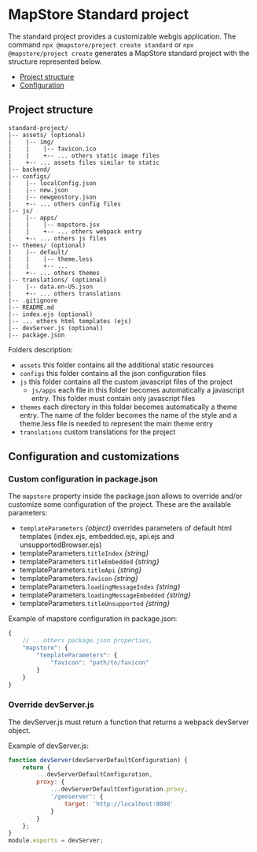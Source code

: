 # MapStore Standard project

The standard project provides a customizable webgis application.
The command `npx @mapstore/project create standard` or `npx @mapstore/project create` generates a MapStore standard project with the structure represented below.

- [Project structure](#project-structure)
- [Configuration](#configuration)

## Project structure

```
standard-project/
|-- assets/ (optional)
|    |-- img/
|    |    |-- favicon.ico
|    |    +-- ... others static image files
|    +-- ... assets files similar to static
|-- backend/
|-- configs/
|    |-- localConfig.json
|    |-- new.json
|    |-- newgeostory.json
|    +-- ... others config files
|-- js/
|    |-- apps/
|    |    |-- mapstore.jsx
|    |    +-- ... others webpack entry
|    +-- ... others js files
|-- themes/ (optional)
|    |-- default/
|    |    |-- theme.less
|    |    +-- ...
|    +-- ... others themes
|-- translations/ (optional)
|    |-- data.en-US.json
|    +-- ... others translations
|-- .gitignore
|-- README.md
|-- index.ejs (optional)
|-- ... others html templates (ejs)
|-- devServer.js (optional)
|-- package.json
```

Folders description:

- `assets` this folder contains all the additional static resources
- `configs` this folder contains all the json configuration files
- `js` this folder contains all the custom javascript files of the project
  - `js/apps` each file in this folder becomes automatically a javascript entry. This folder must contain only javascript files
- `themes` each directory in this folder becomes automatically a theme entry. The name of the folder becomes the name of the style and a theme.less file is needed to represent the main theme entry
- `translations` custom translations for the project

## Configuration and customizations

### Custom configuration in package.json

The `mapstore` property inside the package.json allows to override and/or customize some configuration of the project. These are the available parameters:

- `templateParameters` _{object}_ overrides parameters of default html templates (index.ejs, embedded.ejs, api.ejs and unsupportedBrowser.ejs)
- templateParameters.`titleIndex` _{string}_
- templateParameters.`titleEmbedded` _{string}_
- templateParameters.`titleApi` _{string}_
- templateParameters.`favicon` _{string}_
- templateParameters.`loadingMessageIndex` _{string}_
- templateParameters.`loadingMessageEmbedded` _{string}_
- templateParameters.`titleUnsupported` _{string}_

Example of mapstore configuration in package.json:

```js
{
    // ...others package.json properties,
    "mapstore": {
        "templateParameters": {
            "favicon": "path/to/favicon"
        }
    }
}
```

### Override devServer.js

The devServer.js must return a function that returns a webpack devServer object.

Example of devServer.js:

```js
function devServer(devServerDefaultConfiguration) {
    return {
        ...devServerDefaultConfiguration,
        proxy: {
            ...devServerDefaultConfiguration.proxy,
            '/geoserver': {
                target: 'http://localhost:8080'
            }
        }
    };
}
module.exports = devServer;
```

